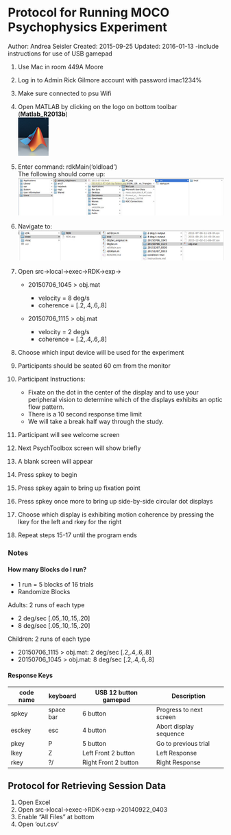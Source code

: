 # Protocol for Running MOCO Psychophysics Experiment

Author: Andrea Seisler
Created: 2015-09-25
Updated: 2016-01-13 -include instructions for use of USB gamepad

1. Use Mac in room 449A Moore
2. Log in to Admin Rick Gilmore account with password imac1234%
3. Make sure connected to psu Wifi
4. Open MATLAB by clicking on the logo on bottom toolbar (**Matlab_R2013b**)  
  ![Matlab icon](imgs/Matlab-icon.png)  
5. Enter command: rdkMain(‘oldload’)  
   The following should come up:   
  ![Select File to Load](imgs/Choose-file.jpg)  
6. Navigate to:  
  ![Select File to Load](imgs/Choose-file2.jpg)  
7. Open src->local->exec->RDK->exp->  

    - 20150706_1045 > obj.mat  
      - velocity = 8 deg/s  
      - coherence = [.2,.4,.6,.8]  
      
    - 20150706_1115 > obj.mat  
      - velocity = 2 deg/s  
      - coherence = [.2,.4,.6,.8]  
      
      
8. Choose which input device will be used for the experiment  

9. Participants should be seated 60 cm from the monitor
10. Participant Instructions:   
    - Fixate on the dot in the center of the display and to use your peripheral vision to determine which of the displays exhibits an optic flow pattern.
    - There is a 10 second response time limit
    - We will take a break half way through the study.
11. Participant will see welcome screen
12. Next PsychToolbox screen will show briefly
13. A blank screen will appear
14. Press spkey to begin
15. Press spkey again to bring up fixation point
16. Press spkey once more to bring up side-by-side circular dot displays
17. Choose which display is exhibiting motion coherence by pressing the lkey for the left and rkey for the right
18. Repeat steps 15-17 until the program ends

### Notes


#### How many Blocks do I run?  
- 1 run = 5 blocks of 16 trials  
- Randomize Blocks  

Adults: 2 runs of each type    

- 2 deg/sec [.05,.10,.15,.20]  
- 8 deg/sec [.05,.10,.15,.20]  

Children: 2 runs of each type  

- 20150706_1115 > obj.mat: 2 deg/sec [.2,.4,.6,.8]  
- 20150706_1045 > obj.mat: 8 deg/sec [.2,.4,.6,.8]  

#### Response Keys
|code name| keyboard    | USB 12 button gamepad| Description            | 
|---------|-------------|----------------------|------------------------| 
| spkey   | space bar   | 6 button             |Progress to next screen |  
| esckey  | esc         | 4 button             |Abort display sequence  |  
| pkey    | P           | 5 button             |Go to previous trial    | 
| lkey    | Z           | Left Front 2 button  |Left Response           |
| rkey    | ?/          | Right Front 2 button |Right Response          |






## Protocol for Retrieving Session Data  
1.	Open Excel  
2.	Open src->local->exec->RDK->exp->20140922_0403  
3.	Enable “All Files” at bottom  
4.	Open ‘out.csv’  
